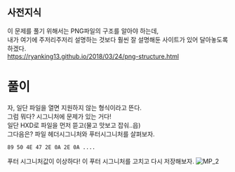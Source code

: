 ## 사전지식   
이 문제를 풀기 위해서는 PNG파일의 구조를 알아야 하는데,   
내가 여기에 주저리주저리 설명하는 것보다 훨씬 잘 설명해둔 사이트가 있어 달아놓도록 하겠다.   
<https://ryanking13.github.io/2018/03/24/png-structure.html>   

# 풀이    
자, 일단 파일을 열면 지원하지 않는 형식이라고 뜬다.   
그럼 뭐다? 시그니처에 문제가 있는 거다!   
일단 HXD로 파일을 먼저 뜯고(물고 맛보고 잡숴..읍)   
그다음은?   파일 헤더시그니처와 푸터시그니처를 살펴보자. 
```    
89 50 4E 47 2E 0A 2E 0A ....
```    
푸터 시그니처값이 이상하다! 이 푸터 시그니처를 고치고 다시 저장해보자.
![MP_2](/path/to/MP__2.png)